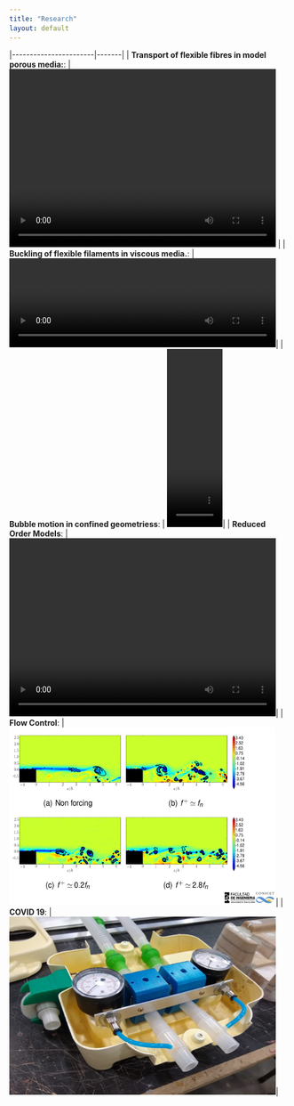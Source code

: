 ```yaml
---
title: "Research"
layout: default
---
```

|-----------------------|-------|
|  **Transport of flexible fibres in model porous media:**: | <video width="480" height="320" autoplay loop controls="controls"><source src='./fibra_obst.mp4' type="video/mp4"></video> |
| **Buckling of flexible filaments in viscous media.**:  | <video width="480" height="160" autoplay loop controls="controls"><source src='./compresion filamentos.mp4' type="video/mp4"></video>|
| **Bubble motion in confined geometriess**:  | <video width="100" height="320" autoplay loop controls="controls"><source src='./velocity_field_slowmotion.mp4' type="video/mp4"></video>|
| **Reduced Order Models**:  | <video width="480" height="320" autoplay loop controls="controls"><source src='./cluster_ted.mp4' type="video/mp4"></video>|
| **Flow Control**:  | <img width="480" height="320" src='./backwardstep.jpg'/>|
| **COVID 19**:  | <img width="480" height="320" src='./acra_lfd.jpg'/>|









